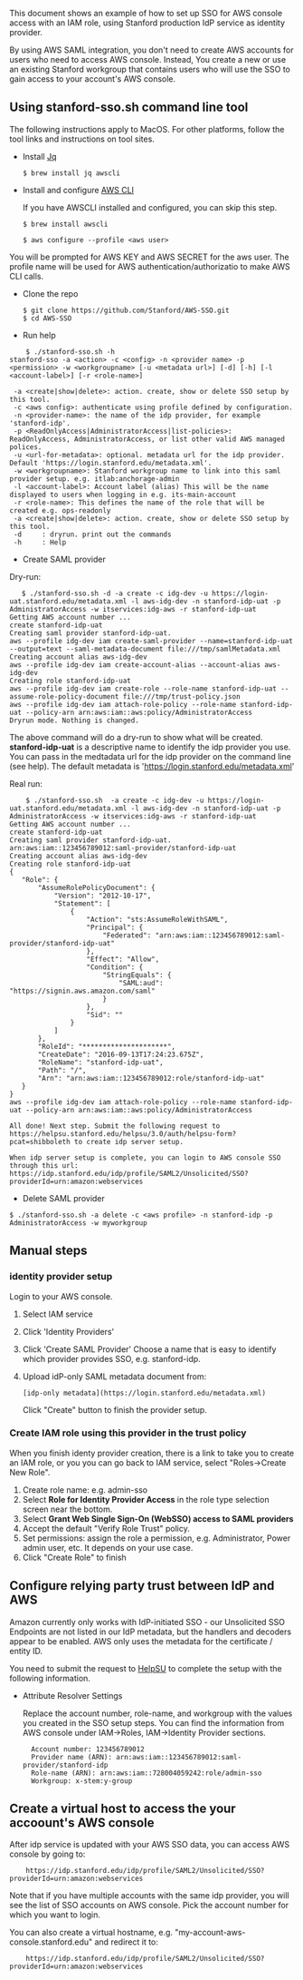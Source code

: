 
This document shows an example of how to set up SSO for AWS console access with an 
IAM role, using Stanford production IdP service as identity provider.  

By using AWS SAML integration, you don't need to create AWS accounts for users who need to access AWS console. Instead, You create a new or use an existing Stanford workgroup that contains users who will use the SSO to gain access to your account's AWS console. 

## Using stanford-sso.sh command line tool

The following instructions apply to MacOS. For other platforms, follow the tool links and instructions on tool sites.

- Install [Jq](http://stedolan.github.io/jq/)

    ```
    $ brew install jq awscli
    ```
    
- Install and configure [AWS CLI](https://github.com/aws/aws-cli)

  If you have AWSCLI installed and configured, you can skip this step.

    ```
    $ brew install awscli
    ```
    ```
    $ aws configure --profile <aws user>
    ```
 You will be prompted for AWS KEY and AWS SECRET for the aws user. The profile name will be used for AWS authentication/authorizatio to make AWS CLI calls. 

- Clone the repo

    ```
    $ git clone https://github.com/Stanford/AWS-SSO.git
    $ cd AWS-SSO
    ```
    
- Run help
    
```console
    $ ./stanford-sso.sh -h
stanford-sso -a <action> -c <config> -n <provider name> -p <permission> -w <workgroupname> [-u <metadata url>] [-d] [-h] [-l <account-label>] [-r <role-name>]

 -a <create|show|delete>: action. create, show or delete SSO setup by this tool.
 -c <aws config>: authenticate using profile defined by configuration.
 -n <provider-name>: the name of the idp provider, for example 'stanford-idp'.
 -p <ReadOnlyAccess|AdministratorAccess|list-policies>: ReadOnlyAccess, AdministratorAccess, or list other valid AWS managed polices.
 -u <url-for-metadata>: optional. metadata url for the idp provider. Default 'https://login.stanford.edu/metadata.xml'.
 -w <workgroupname>: Stanford workgroup name to link into this saml provider setup. e.g. itlab:anchorage-admin
 -l <account-label>: Account label (alias) This will be the name displayed to users when logging in e.g. its-main-account
 -r <role-name>: This defines the name of the role that will be created e.g. ops-readonly
 -a <create|show|delete>: action. create, show or delete SSO setup by this tool.
 -d     : dryrun. print out the commands
 -h     : Help

 ```

- Create SAML provider 
 
 Dry-run:
 
 ```console
    $ ./stanford-sso.sh -d -a create -c idg-dev -u https://login-uat.stanford.edu/metadata.xml -l aws-idg-dev -n stanford-idp-uat -p AdministratorAccess -w itservices:idg-aws -r stanford-idp-uat
Getting AWS account number ...
create stanford-idp-uat
Creating saml provider stanford-idp-uat.
aws --profile idg-dev iam create-saml-provider --name=stanford-idp-uat --output=text --saml-metadata-document file:///tmp/samlMetadata.xml
Creating account alias aws-idg-dev
aws --profile idg-dev iam create-account-alias --account-alias aws-idg-dev
Creating role stanford-idp-uat
aws --profile idg-dev iam create-role --role-name stanford-idp-uat --assume-role-policy-document file:///tmp/trust-policy.json
aws --profile idg-dev iam attach-role-policy --role-name stanford-idp-uat --policy-arn arn:aws:iam::aws:policy/AdministratorAccess
Dryrun mode. Nothing is changed.
```

 The above command will do a dry-run to show what will be created. __stanford-idp-uat__ is a descriptive name to identify the idp provider you use. You can pass in the medtadata url for the idp provider on the command line (see help). The default metadata is 'https://login.stanford.edu/metadata.xml'
 
 
 Real run:
 
 ```console
     $ ./stanford-sso.sh  -a create -c idg-dev -u https://login-uat.stanford.edu/metadata.xml -l aws-idg-dev -n stanford-idp-uat -p AdministratorAccess -w itservices:idg-aws -r stanford-idp-uat
Getting AWS account number ...
create stanford-idp-uat
Creating saml provider stanford-idp-uat.
arn:aws:iam::123456789012:saml-provider/stanford-idp-uat
Creating account alias aws-idg-dev
Creating role stanford-idp-uat
{
    "Role": {
        "AssumeRolePolicyDocument": {
            "Version": "2012-10-17",
            "Statement": [
                {
                    "Action": "sts:AssumeRoleWithSAML",
                    "Principal": {
                        "Federated": "arn:aws:iam::123456789012:saml-provider/stanford-idp-uat"
                    },
                    "Effect": "Allow",
                    "Condition": {
                        "StringEquals": {
                            "SAML:aud": "https://signin.aws.amazon.com/saml"
                        }
                    },
                    "Sid": ""
                }
            ]
        },
        "RoleId": "*********************",
        "CreateDate": "2016-09-13T17:24:23.675Z",
        "RoleName": "stanford-idp-uat",
        "Path": "/",
        "Arn": "arn:aws:iam::123456789012:role/stanford-idp-uat"
    }
}
aws --profile idg-dev iam attach-role-policy --role-name stanford-idp-uat --policy-arn arn:aws:iam::aws:policy/AdministratorAccess

All done! Next step. Submit the following request to https://helpsu.stanford.edu/helpsu/3.0/auth/helpsu-form?pcat=shibboleth to create idp server setup.

When idp server setup is complete, you can login to AWS console SSO through this url:
https://idp.stanford.edu/idp/profile/SAML2/Unsolicited/SSO?providerId=urn:amazon:webservices
```

- Delete SAML provider

```
$ ./stanford-sso.sh -a delete -c <aws profile> -n stanford-idp -p AdministratorAccess -w myworkgroup 
```
    
## Manual steps

### identity provider setup

Login to your AWS console.

1. Select IAM service
1. Click 'Identity Providers' 
1. Click 'Create SAML Provider'
    Choose a name that is easy to identify which provider provides SSO, e.g. stanford-idp. 
1. Upload idP-only SAML metadata document from:

       [idp-only metadata](https://login.stanford.edu/metadata.xml)
   
    Click "Create" button to finish the provider setup.

### Create IAM role using this provider in the trust policy

   When you finish identy provider creation, there is a link to take you
   to create an IAM role, or you you can go back to IAM service, select 
   "Roles->Create New Role".

1. Create role name: e.g. admin-sso
1. Select __Role for Identity Provider Access__ in the role type selection screen near
   the bottom.
1. Select __Grant Web Single Sign-On (WebSSO) access to SAML providers__
1. Accept the default "Verify Role Trust" policy.
1. Set permissions: assign the role a permission, e.g. Administrator, Power admin user, etc. It depends on your use case.  
1. Click "Create Role" to finish

##  Configure relying party trust between  IdP and AWS

Amazon currently only works with IdP-initiated SSO - our Unsolicited SSO Endpoints 
are not listed in our IdP metadata, but the handlers and decoders appear to be 
enabled.  AWS only uses the metadata for the certificate / entity ID.

You need to submit the request to [HelpSU](https://stanford.service-now.com/it_services?id=sc_cat_item&sys_id=21cfc2684fdf6e0054c23f828110c77e) to complete the setup with the following information. 

* Attribute Resolver Settings

  Replace the account number, role-name, and workgroup with the values you created in the SSO setup steps. You can find the information from AWS console under IAM->Roles, IAM->Identity Provider sections. 
  
        Account number: 123456789012
        Provider name (ARN): arn:aws:iam::123456789012:saml-provider/stanford-idp
        Role-name (ARN): arn:aws:iam::728004059242:role/admin-sso
        Workgroup: x-stem:y-group

##  Create a virtual host to access the your accoount's AWS console

After idp service is updated with your AWS SSO data, you can access AWS console by going to:

        https://idp.stanford.edu/idp/profile/SAML2/Unsolicited/SSO?providerId=urn:amazon:webservices

Note that if you have multiple accounts with the same idp provider, you will see the list of SSO accounts on AWS console. Pick the account number for which you want to login.

You can also create a virtual hostname, e.g.  "my-account-aws-console.stanford.edu"
and redirect it to:

        https://idp.stanford.edu/idp/profile/SAML2/Unsolicited/SSO?providerId=urn:amazon:webservices
        

